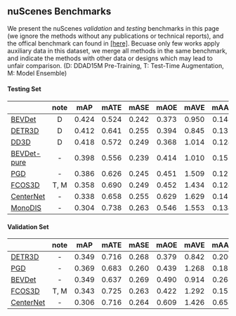 ## nuScenes Benchmarks

We present the nuScenes *validation* and *testing* benchmarks in this page (we ignore the methods without any publications or technical reports), and the offical benchmark can found in [[here]](https://www.nuscenes.org/object-detection?externalData=all&mapData=all&modalities=Camera). Becuase only few works apply auxiliary data in this dataset, we merge all methods in the same benchmark, and indicate the methods with other data or designs which may lead to unfair comparison. (D: DDAD15M Pre-Training, T: Test-Time Augmentation, M: Model Ensemble)



#### Testing Set

|      | note | mAP | mATE | mASE | mAOE | mAVE | mAAE | NDS\* |
| ---- | :--: | :--: | :--: | :--: | :--: | :--: | :--: | :--: |
| [BEVDet](https://arxiv.org/pdf/2112.11790.pdf) | D | 0.424 | 0.524 | 0.242 | 0.373 | 0.950 | 0.148 | 0.488 |
| [DETR3D](https://arxiv.org/pdf/2110.06922.pdf) | D | 0.412 | 0.641 | 0.255 | 0.394 | 0.845 | 0.133 | 0.479 |
| [DD3D](https://arxiv.org/pdf/2108.06417.pdf) | D | 0.418 | 0.572 | 0.249 | 0.368 | 1.014 | 0.124 | 0.477 |
| [BEVDet-pure](https://arxiv.org/pdf/2112.11790.pdf) | - | 0.398 | 0.556 | 0.239 | 0.414 | 1.010 | 0.153 | 0.463 |
| [PGD](https://arxiv.org/pdf/2107.14160.pdf) | - | 0.386 | 0.626 | 0.245 | 0.451 | 1.509 | 0.127 | 0.448 |
| [FCOS3D](https://arxiv.org/pdf/2104.10956.pdf) | T, M | 0.358 | 0.690 | 0.249 | 0.452 | 1.434 | 0.124 | 0.428 |
| [CenterNet](https://arxiv.org/pdf/1904.07850.pdf) | - | 0.338 | 0.658 | 0.255 | 0.629 | 1.629 | 0.142 | 0.400 |
| [MonoDIS](https://arxiv.org/pdf/1905.12365.pdf) | - | 0.304 | 0.738 | 0.263 | 0.546 | 1.553 | 0.134 | 0.384 |




#### Validation Set


|      | note | mAP | mATE | mASE | mAOE | mAVE | mAAE | NDS\* |
| ---- | :--: | :--: | :--: | :--: | :--: | :--: | :--: | :--: |
| [DETR3D](https://arxiv.org/pdf/2110.06922.pdf) | - | 0.349 | 0.716 | 0.268 | 0.379 | 0.842 | 0.200 | 0.434 |
| [PGD](https://arxiv.org/pdf/2107.14160.pdf) | - | 0.369 | 0.683 | 0.260 | 0.439 | 1.268 | 0.185 | 0.428 |
| [BEVDet](https://arxiv.org/pdf/2112.11790.pdf) | - | 0.349 | 0.637 | 0.269 | 0.490 | 0.914 | 0.268 | 0.417 |
| [FCOS3D](https://arxiv.org/pdf/2104.10956.pdf) | T, M | 0.343 | 0.725 | 0.263 | 0.422 | 1.292 | 0.153 | 0.415 |
| [CenterNet](https://arxiv.org/pdf/1904.07850.pdf) | - | 0.306 | 0.716 | 0.264 | 0.609 | 1.426 | 0.658 | 0.328 |

